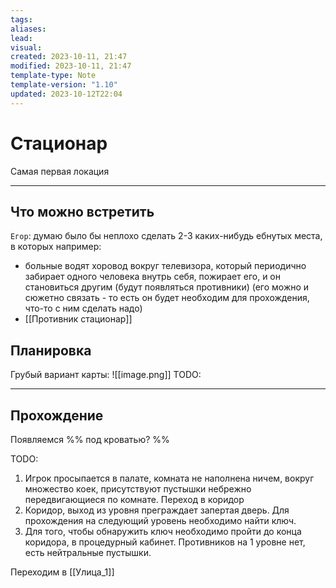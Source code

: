 ```yaml
---
tags: 
aliases: 
lead: 
visual: 
created: 2023-10-11, 21:47
modified: 2023-10-11, 21:47
template-type: Note
template-version: "1.10"
updated: 2023-10-12T22:04
---
```


# Стационар

Самая первая локация

--- 
## Что можно встретить
`Егор`: думаю было бы неплохо сделать 2-3 каких-нибудь ебнутых места, в которых например:
- больные водят хоровод вокруг телевизора, который периодично забирает одного человека внутрь себя, пожирает его, и он становиться другим (будут появляться противники)
  (его можно и сюжетно связать - то есть он будет необходим для прохождения, что-то с ним сделать надо)
- [[Противник стационар]]
## Планировка
Грубый вариант карты:
![[image.png]]
TODO:

---
## Прохождение
Появляемся %% под кроватью? %%

TODO:
1. Игрок просыпается в палате, комната не наполнена ничем, вокруг множество коек, присутствуют пустышки небрежно передвигающиеся по комнате. Переход в коридор
2. Коридор, выход из уровня преграждает запертая дверь. Для прохождения на следующий уровень необходимо найти ключ. 
3. Для того, чтобы обнаружить ключ необходимо пройти до конца коридора, в процедурный кабинет. Противников на 1 уровне нет, есть нейтральные пустышки.



Переходим в [[Улица_1]]